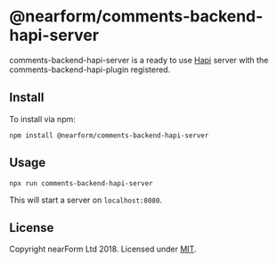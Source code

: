 # @nearform/comments-backend-hapi-server

comments-backend-hapi-server is a ready to use [Hapi][hapi] server with the comments-backend-hapi-plugin registered.

## Install

To install via npm:

```
npm install @nearform/comments-backend-hapi-server
```

## Usage

```
npx run comments-backend-hapi-server
```

This will start a server on `localhost:8080`.

## License

Copyright nearForm Ltd 2018. Licensed under [MIT][license].

[hapi]: https://hapijs.com/
[license]: ./LICENSE.md
